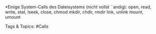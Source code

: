 •Einige System-Calls des Dateisystems (nicht vollst ¨andig):
open, read, write, stat, lseek, close, chmod
mkdir, chdir, rmdir
link, unlink
mount, umount

   Tags & Topics:
   #Calls